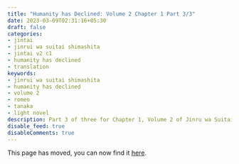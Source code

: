 ```yaml
---
title: "Humanity has Declined: Volume 2 Chapter 1 Part 3/3"
date: 2023-03-09T02:31:16+05:30
draft: false
categories:
- jintai
- jinrui wa suitai shimashita
- jintai v2 c1
- humanity has declined
- translation
keywords:
- jinrui wa suitai shimashita
- humanity has declined
- volume 2
- romeo
- tanaka
- light novel
description: Part 3 of three for Chapter 1, Volume 2 of Jinru wa Suitai Shimashita.
disable_feed: true
disableComments: true
---
```


This page has moved, you can now find it [here](https://wscp.dev/posts/tls/jintai/vol2/chapter1/jintai-v2-c1-p3/).